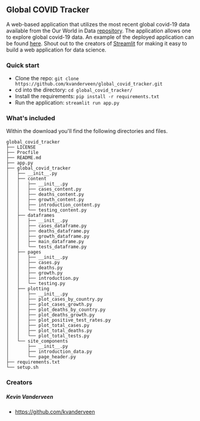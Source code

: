 ## Global COVID Tracker

A web-based application that utilizes the most recent 
global covid-19 data available from the Our World in Data 
[repository](https://github.com/owid/covid-19-data/tree/master/public/data).
The application allows one to explore global covid-19 data.
An example of the deployed application can be found
[here](https://global-covid-tracker.herokuapp.com). Shout out to 
the creators of [Streamlit](https://docs.streamlit.io) 
for making it easy to build a web application for data 
science. 


### Quick start

* Clone the repo: ```git clone https://github.com/kvanderveen/global_covid_tracker.git```
* cd into the directory: ```cd global_covid_tracker/```
* Install the requirements: ```pip install -r requirements.txt```
* Run the application: ```streamlit run app.py```

### What's included

Within the download you'll find the following directories and files.

```
global_covid_tracker
├── LICENSE
├── Procfile
├── README.md
├── app.py
├── global_covid_tracker
│   ├── __init__.py
│   ├── content
│   │   ├── __init__.py
│   │   ├── cases_content.py
│   │   ├── deaths_content.py
│   │   ├── growth_content.py
│   │   ├── introduction_content.py
│   │   └── testing_content.py
│   ├── dataframes
│   │   ├── __init__.py
│   │   ├── cases_dataframe.py
│   │   ├── deaths_dataframe.py
│   │   ├── growth_dataframe.py
│   │   ├── main_dataframe.py
│   │   └── tests_dataframe.py
│   ├── pages
│   │   ├── __init__.py
│   │   ├── cases.py
│   │   ├── deaths.py
│   │   ├── growth.py
│   │   ├── introduction.py
│   │   └── testing.py
│   ├── plotting
│   │   ├── __init__.py
│   │   ├── plot_cases_by_country.py
│   │   ├── plot_cases_growth.py
│   │   ├── plot_deaths_by_country.py
│   │   ├── plot_deaths_growth.py
│   │   ├── plot_positive_test_rates.py
│   │   ├── plot_total_cases.py
│   │   ├── plot_total_deaths.py
│   │   └── plot_total_tests.py
│   └── site_components
│       ├── __init__.py
│       ├── introduction_data.py
│       └── page_header.py
├── requirements.txt
└── setup.sh
```


### Creators
##### Kevin Vanderveen
* https://github.com/kvanderveen

